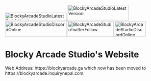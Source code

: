 <a href="https://blockyarcade.inquirynepal.com">
<img src="https://img.shields.io/badge/Latest%20Stable%20Version-2.5-informational" alt="BlockyArcadeStudioLatestStableVersion" width="200" height="25">
</a>
<a href="https://blockyarcade.inquirynepal.com">
<img src="https://img.shields.io/badge/Latest%20Version-2.6%20BETA-success" alt="BlockyArcadeStudioLatestVersion" width="200" height="50">
</a>
<a href="https://discord.gg/RSr2V4K">
<img src="https://badgen.net/discord/online-members/RSr2V4K?icon=discord" alt="BlockyArcadeStudioDiscordOnline" width="200" height="50">
</a>
<a href="https://twitter.com/BlockyArcade">
<img src="https://badgen.net/twitter/follow/blockyarcade?icon=twitter" alt="BlockyArcadeStudioTwitterFollow" width="150" height="50">
</a>
<a href="https://discord.gg/RSr2V4K">
<img src="https://badgen.net/discord/members/RSr2V4K?icon=discord&label" alt="BlockyArcadeStudioDiscordOnline" width="100" height="50">
</a>
<h1> Blocky Arcade Studio's Website </h1>
<p>Web Address: https://blockyarcade.ga which now has been moved to https://blockyarcade.inquirynepal.com</p>
